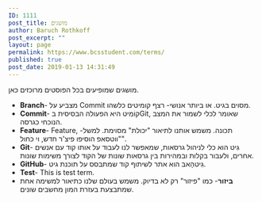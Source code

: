 ```yaml
---
ID: 1111
post_title: מושגים
author: Baruch Rothkoff
post_excerpt: ""
layout: page
permalink: https://www.bcsstudent.com/terms/
published: true
post_date: 2019-01-13 14:31:49
---
```

<!-- wp:paragraph -->
<p>מושגים שמופיעים בכל הפוסטים מרוכזים כאן.</p>
<!-- /wp:paragraph -->

<!-- wp:list {"className":"terms_list"} -->
<ul class="terms_list"><li id="1111_branch" term="branch"><strong>Branch</strong>- מצביע על Commit מסוים בגיט. או ביותר אנושי- רצף קומיטים כלשהו.</li><li id="1111_commit" term="commit"><strong>Commit</strong>- קוֹמִיט היא הפעולה הבסיסית בGit, שאומר לכלי לשמור את המצב הנוכחי כגרסה.</li><li id="1111_feature" term="feature"><strong>Feature</strong>- Feature, תכונה. משמש אותנו לתיאור "יכולת" מסוימת. למשל- "ווטסאפ הוסיפו פיצ'ר חדש, וי כחול".</li><li id="1111_git" term="git"><strong>Git</strong>- גִיט הוא כלי לניהול גרסאות, שמאפשר לנו לעבוד על אותו קוד עם אנשים אחרים, ולעבור בקלות ובמהירות בין גרסאות שונות של הקוד לצורך משימות שונות.</li><li id="1111_github" term="github"><strong>GitHub</strong>- גִיטהָאבּ הוא אתר לשיתוף קוד שמתבסס על תוכנת גיט.</li><li id="1111_test" term="test"><strong>Test</strong>- This is test term.</li><li id="1111_decenter" term="decenter"><strong>ביזור</strong>- כמו "פיזור" רק לא בדיוק. משמש בעולם שלנו כתיאור למשימה אחת שמתבצעת בעזרת המון מחשבים שונים.</li></ul>
<!-- /wp:list -->
